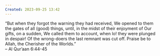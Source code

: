 ```yaml
---
Created: 2023-09-25 13:42
---
```

“But when they forgot the warning they had received, We opened to them the gates of all (good) things, until, in the midst of their enjoyment of Our gifts, on a sudden, We called them to account, when lo! they were plunged in despair! Of the wrong-doers the last remnant was cut off. Praise be to Allah, the Cherisher of the Worlds.”  
– Al Qur’aan 6:44-45
